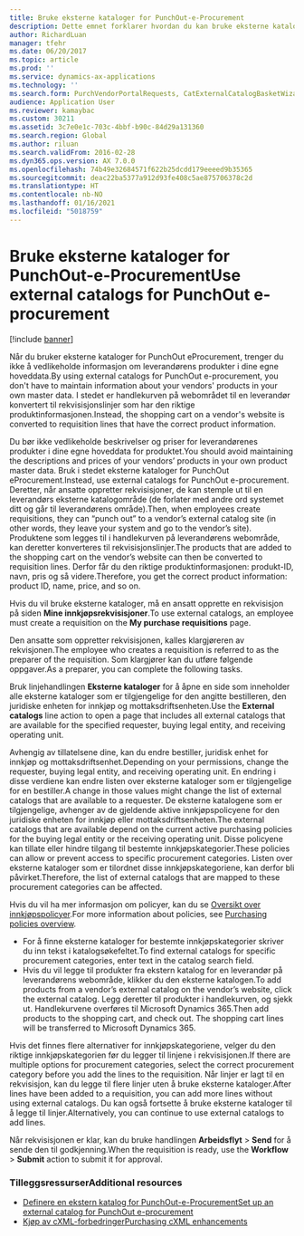 ```yaml
---
title: Bruke eksterne kataloger for PunchOut-e-Procurement
description: Dette emnet forklarer hvordan du kan bruke eksterne kataloger til å opprette og sende rekvisisjoner.
author: RichardLuan
manager: tfehr
ms.date: 06/20/2017
ms.topic: article
ms.prod: ''
ms.service: dynamics-ax-applications
ms.technology: ''
ms.search.form: PurchVendorPortalRequests, CatExternalCatalogBasketWizard, CatExternalCatalogPunchoutDialog
audience: Application User
ms.reviewer: kamaybac
ms.custom: 30211
ms.assetid: 3c7e0e1c-703c-4bbf-b90c-84d29a131360
ms.search.region: Global
ms.author: riluan
ms.search.validFrom: 2016-02-28
ms.dyn365.ops.version: AX 7.0.0
ms.openlocfilehash: 74b49e32684571f622b25dcdd179eeeed9b35365
ms.sourcegitcommit: deac22ba5377a912d93fe408c5ae875706378c2d
ms.translationtype: HT
ms.contentlocale: nb-NO
ms.lasthandoff: 01/16/2021
ms.locfileid: "5018759"
---
```

# <a name="use-external-catalogs-for-punchout-e-procurement"></a><span data-ttu-id="816d5-103">Bruke eksterne kataloger for PunchOut-e-Procurement</span><span class="sxs-lookup"><span data-stu-id="816d5-103">Use external catalogs for PunchOut e-procurement</span></span>

[!include [banner](../includes/banner.md)]

<span data-ttu-id="816d5-104">Når du bruker eksterne kataloger for PunchOut eProcurement, trenger du ikke å vedlikeholde informasjon om leverandørens produkter i dine egne hoveddata.</span><span class="sxs-lookup"><span data-stu-id="816d5-104">By using external catalogs for PunchOut e-procurement, you don't have to maintain information about your vendors' products in your own master data.</span></span> <span data-ttu-id="816d5-105">I stedet er handlekurven på webområdet til en leverandør konvertert til rekvisisjonslinjer som har den riktige produktinformasjonen.</span><span class="sxs-lookup"><span data-stu-id="816d5-105">Instead, the shopping cart on a vendor's website is converted to requisition lines that have the correct product information.</span></span> 

<span data-ttu-id="816d5-106">Du bør ikke vedlikeholde beskrivelser og priser for leverandørenes produkter i dine egne hoveddata for produktet.</span><span class="sxs-lookup"><span data-stu-id="816d5-106">You should avoid maintaining the descriptions and prices of your vendors’ products in your own product master data.</span></span> <span data-ttu-id="816d5-107">Bruk i stedet eksterne kataloger for PunchOut eProcurement.</span><span class="sxs-lookup"><span data-stu-id="816d5-107">Instead, use external catalogs for PunchOut e-procurement.</span></span> <span data-ttu-id="816d5-108">Deretter, når ansatte oppretter rekvisisjoner, de kan stemple ut til en leverandørs eksterne katalogområde (de forlater med andre ord systemet ditt og går til leverandørens område).</span><span class="sxs-lookup"><span data-stu-id="816d5-108">Then, when employees create requisitions, they can “punch out” to a vendor’s external catalog site (in other words, they leave your system and go to the vendor’s site).</span></span> <span data-ttu-id="816d5-109">Produktene som legges til i handlekurven på leverandørens webområde, kan deretter konverteres til rekvisisjonslinjer.</span><span class="sxs-lookup"><span data-stu-id="816d5-109">The products that are added to the shopping cart on the vendor’s website can then be converted to requisition lines.</span></span> <span data-ttu-id="816d5-110">Derfor får du den riktige produktinformasjonen: produkt-ID, navn, pris og så videre.</span><span class="sxs-lookup"><span data-stu-id="816d5-110">Therefore, you get the correct product information: product ID, name, price, and so on.</span></span>

<span data-ttu-id="816d5-111">Hvis du vil bruke eksterne kataloger, må en ansatt opprette en rekvisisjon på siden **Mine innkjøpsrekvisisjoner**.</span><span class="sxs-lookup"><span data-stu-id="816d5-111">To use external catalogs, an employee must create a requisition on the **My purchase requisitions** page.</span></span>

<span data-ttu-id="816d5-112">Den ansatte som oppretter rekvisisjonen, kalles klargjøreren av rekvisjonen.</span><span class="sxs-lookup"><span data-stu-id="816d5-112">The employee who creates a requisition is referred to as the preparer of the requisition.</span></span> <span data-ttu-id="816d5-113">Som klargjører kan du utføre følgende oppgaver.</span><span class="sxs-lookup"><span data-stu-id="816d5-113">As a preparer, you can complete the following tasks.</span></span>

<span data-ttu-id="816d5-114">Bruk linjehandlingen **Eksterne kataloger** for å åpne en side som inneholder alle eksterne kataloger som er tilgjengelige for den angitte bestilleren, den juridiske enheten for innkjøp og mottaksdriftsenheten.</span><span class="sxs-lookup"><span data-stu-id="816d5-114">Use the **External catalogs** line action to open a page that includes all external catalogs that are available for the specified requester, buying legal entity, and receiving operating unit.</span></span>

<span data-ttu-id="816d5-115">Avhengig av tillatelsene dine, kan du endre bestiller, juridisk enhet for innkjøp og mottaksdriftsenhet.</span><span class="sxs-lookup"><span data-stu-id="816d5-115">Depending on your permissions, change the requester, buying legal entity, and receiving operating unit.</span></span> <span data-ttu-id="816d5-116">En endring i disse verdiene kan endre listen over eksterne kataloger som er tilgjengelige for en bestiller.</span><span class="sxs-lookup"><span data-stu-id="816d5-116">A change in those values might change the list of external catalogs that are available to a requester.</span></span> <span data-ttu-id="816d5-117">De eksterne katalogene som er tilgjengelige, avhenger av de gjeldende aktive innkjøpspolicyene for den juridiske enheten for innkjøp eller mottaksdriftsenheten.</span><span class="sxs-lookup"><span data-stu-id="816d5-117">The external catalogs that are available depend on the current active purchasing policies for the buying legal entity or the receiving operating unit.</span></span> <span data-ttu-id="816d5-118">Disse policyene kan tillate eller hindre tilgang til bestemte innkjøpskategorier.</span><span class="sxs-lookup"><span data-stu-id="816d5-118">These policies can allow or prevent access to specific procurement categories.</span></span> <span data-ttu-id="816d5-119">Listen over eksterne kataloger som er tilordnet disse innkjøpskategoriene, kan derfor bli påvirket.</span><span class="sxs-lookup"><span data-stu-id="816d5-119">Therefore, the list of external catalogs that are mapped to these procurement categories can be affected.</span></span>

<span data-ttu-id="816d5-120">Hvis du vil ha mer informasjon om policyer, kan du se [Oversikt over innkjøpspolicyer](../procurement/purchase-policies.md).</span><span class="sxs-lookup"><span data-stu-id="816d5-120">For more information about policies, see [Purchasing policies overview](../procurement/purchase-policies.md).</span></span>

- <span data-ttu-id="816d5-121">For å finne eksterne kataloger for bestemte innkjøpskategorier skriver du inn tekst i katalogsøkefeltet.</span><span class="sxs-lookup"><span data-stu-id="816d5-121">To find external catalogs for specific procurement categories, enter text in the catalog search field.</span></span>
- <span data-ttu-id="816d5-122">Hvis du vil legge til produkter fra ekstern katalog for en leverandør på leverandørens webområde, klikker du den eksterne katalogen.</span><span class="sxs-lookup"><span data-stu-id="816d5-122">To add products from a vendor’s external catalog on the vendor’s website, click the external catalog.</span></span> <span data-ttu-id="816d5-123">Legg deretter til produkter i handlekurven, og sjekk ut. Handlekurvene overføres til Microsoft Dynamics 365.</span><span class="sxs-lookup"><span data-stu-id="816d5-123">Then add products to the shopping cart, and check out. The shopping cart lines will be transferred to Microsoft Dynamics 365.</span></span>

<span data-ttu-id="816d5-124">Hvis det finnes flere alternativer for innkjøpskategoriene, velger du den riktige innkjøpskategorien før du legger til linjene i rekvisisjonen.</span><span class="sxs-lookup"><span data-stu-id="816d5-124">If there are multiple options for procurement categories, select the correct procurement category before you add the lines to the requisition.</span></span>
<span data-ttu-id="816d5-125">Når linjer er lagt til en rekvisisjon, kan du legge til flere linjer uten å bruke eksterne kataloger.</span><span class="sxs-lookup"><span data-stu-id="816d5-125">After lines have been added to a requisition, you can add more lines without using external catalogs.</span></span> <span data-ttu-id="816d5-126">Du kan også fortsette å bruke eksterne kataloger til å legge til linjer.</span><span class="sxs-lookup"><span data-stu-id="816d5-126">Alternatively, you can continue to use external catalogs to add lines.</span></span>

<span data-ttu-id="816d5-127">Når rekvisisjonen er klar, kan du bruke handlingen **Arbeidsflyt** > **Send** for å sende den til godkjenning.</span><span class="sxs-lookup"><span data-stu-id="816d5-127">When the requisition is ready, use the **Workflow** > **Submit** action to submit it for approval.</span></span>

### <a name="additional-resources"></a><span data-ttu-id="816d5-128">Tilleggsressurser</span><span class="sxs-lookup"><span data-stu-id="816d5-128">Additional resources</span></span>

- [<span data-ttu-id="816d5-129">Definere en ekstern katalog for PunchOut-e-Procurement</span><span class="sxs-lookup"><span data-stu-id="816d5-129">Set up an external catalog for PunchOut e-procurement</span></span>](set-up-external-catalog-for-punchout.md)
- [<span data-ttu-id="816d5-130">Kjøp av cXML-forbedringer</span><span class="sxs-lookup"><span data-stu-id="816d5-130">Purchasing cXML enhancements</span></span>](purchasing-cxml-enhancements.md)